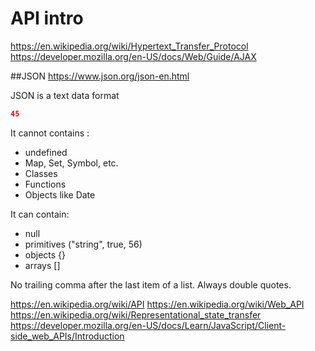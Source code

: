 # API intro

https://en.wikipedia.org/wiki/Hypertext_Transfer_Protocol
https://developer.mozilla.org/en-US/docs/Web/Guide/AJAX

##JSON
https://www.json.org/json-en.html

JSON is a text data format

```json
45
```
It cannot contains :
- undefined
- Map, Set, Symbol, etc. 
- Classes
- Functions
- Objects like Date

It can contain: 
- null
- primitives ("string", true, 56)
- objects {}
- arrays []

No trailing comma after the last item of a list.
Always double quotes.

https://en.wikipedia.org/wiki/API
https://en.wikipedia.org/wiki/Web_API
https://en.wikipedia.org/wiki/Representational_state_transfer
https://developer.mozilla.org/en-US/docs/Learn/JavaScript/Client-side_web_APIs/Introduction